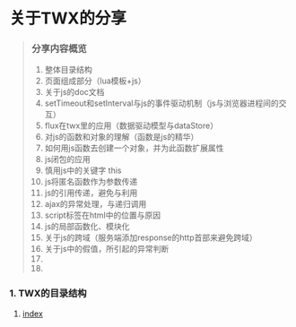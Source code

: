 关于TWX的分享
===

>### 分享内容概览
>
>1. 整体目录结构
>1. 页面组成部分（lua模板+js）
>1. 关于js的doc文档
>1. setTimeout和setInterval与js的事件驱动机制（js与浏览器进程间的交互）
>1. flux在twx里的应用（数据驱动模型与dataStore）
>1. 对js的函数和对象的理解（函数是js的精华）
>1. 如何用js函数去创建一个对象，并为此函数扩展属性
>1. js闭包的应用
>1. 慎用js中的关键字 this
>1. js将匿名函数作为参数传递
>1. js的引用传递，避免与利用
>1. ajax的异常处理，与递归调用
>1. script标签在html中的位置与原因
>1. js的局部函数化、模块化
>1. 关于js的跨域（服务端添加response的http首部来避免跨域）
>1. 关于js中的假值，所引起的异常判断
>1. 
>1. 


### 1. TWX的目录结构
1. <a href="/code/index.html">index</a>